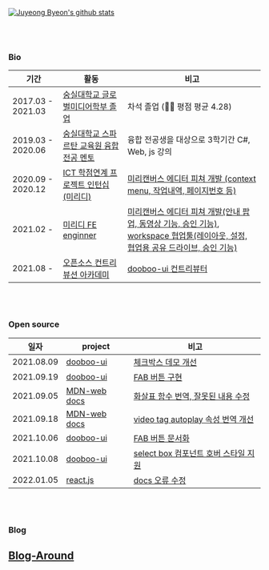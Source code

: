 [![Juyeong Byeon's github stats](https://github-readme-stats.vercel.app/api?username=wndudqus&count_private=true&show_icons=true&theme=buefy&hide=issues,contribs)](https://github.com/anuraghazra/github-readme-stats)

<br/>
<br/>

<div align="left">
<h3> Bio </h3>
</div>

<div align="left">
	<table>
    <thead>
      <tr>
       <th>기간</th><th>활동</th><th>비고</th>
      </tr>
    </thead>
    <tbody>
     <tr>
      <td>2017.03 - 2021.03</td>
      <td><a href="http://media.ssu.ac.kr/">숭실대학교 글로벌미디어학부 졸업</a></td>
      <td>차석 졸업 (👨‍🎓 평점 평균 4.28)</td>
    </tr>
    <tr>
      <td>2019.03 - 2020.06</td>
      <td><a href="http://spartan.ssu.ac.kr/">숭실대학교 스파르탄 교육원 융합전공 멘토</a></td>
      <td>융합 전공생을 대상으로 3학기간 C#, Web, js 강의</td>
    </tr>
    <tr>
      <td>2020.09 - 2020.12</td>
      <td><a href="https://internnet.hanium.or.kr/">ICT 학점연계 프로젝트 인턴십 (미리디)</a></td>
      <td><a href="https://www.miricanvas.com/design">미리캔버스 에디터 피쳐 개발 (context menu, 작업내역, 페이지번호 등)</a></td>
    </tr>
    <tr>
      <tr>
      <td>2021.02 - </td>
      <td><a href="https://www.jobkorea.co.kr/Recruit/Co_Read/Recruit/C/miridih">미리디 FE enginner</a></td>
      <td><a href="https://www.miricanvas.com/design">미리캔버스 에디터 피쳐 개발(안내 팝업, 동영상 기능, 승인 기능)</a>, <a href="https://www.miricanvas.com/workspace">workspace 협업툴(레이아웃, 설정, 협업용 공유 드라이브, 승인 기능) </a></td>
    </tr>
      <tr>
      <td>2021.08 - </td>
      <td><a href="https://contributionacademy.oopy.io/">오픈소스 컨트리뷰션 아카데미</a></td>
      <td><a href="https://github.com/dooboolab/dooboo-ui">dooboo-ui 컨트리뷰터</a></td>
    </tr>
   </tbody>
	</table>
</div>

<br/>
<br/>

<div align="left">
<h3> Open source </h3>
</div>

<div align="left">
	<table>
     <thead>
      <tr>
        <th>일자</th><th>project</th><th>비고</th>
      </tr>
     </thead>
   <tbody>
    <tr>
      <td>2021.08.09</td>
      <td><a href="https://github.com/dooboolab/dooboo-ui">dooboo-ui</a></td>
      <td><a href="https://github.com/dooboolab/dooboo-ui/pull/61">체크박스 데모 개선</a></td>
	  </tr>
    <tr>
      <td>2021.09.19</td>
      <td><a href="https://github.com/dooboolab/dooboo-ui">dooboo-ui</a></td>
      <td><a href="https://github.com/dooboolab/dooboo-ui/pull/67">FAB 버튼 구현</a></td>
	  </tr>
    <tr>
      <td>2021.09.05</td>
      <td><a href="https://github.com/mdn/translated-content/pull/2336">MDN-web docs</a></td>
      <td><a href="https://developer.mozilla.org/ko/docs/Web/JavaScript/Reference/Functions/Arrow_functions">화살표 함수 번역, 잘못된 내용 수정</a></td>
	  </tr>
    <tr>
      <td>2021.09.18</td>
      <td><a href="https://github.com/mdn/translated-content/pull/2454">MDN-web docs</a></td>
      <td><a href="https://developer.mozilla.org/ko/docs/Web/HTML/Element/Video">video tag autoplay 속성 번역 개선</a></td>
	  </tr>
     <tr>
	      <td>2021.10.06</td>
	      <td><a href="https://dooboo-ui.dooboolab.com/?path=/docs/components-fab--page">dooboo-ui</a></td>
	      <td><a href="https://github.com/dooboolab/dooboo-ui/pull/141">FAB 버튼 문서화</a></td>
	  </tr>
	   <tr>
	      <td>2021.10.08</td>
	      <td><a href="https://github.com/mdn/translated-content/pull/2454">dooboo-ui</a></td>
	      <td><a href="https://github.com/dooboolab/dooboo-ui/pull/144">select box 컴포넌트 호버 스타일 지원</a></td>
	  </tr>
	   <tr>
	      <td>2022.01.05</td>
	      <td><a href="https://github.com/reactjs/reactjs.org/pull/4209#issue-1094287376">react.js</a></td>
	      <td><a href="https://reactjs.org/docs/jsx-in-depth.html#spread-attributes">docs 오류 수정</a></td>
	  </tr>
    </tbody>
	</table>
</div>

<br/>
<br/>

<div align="left">
<h3> Blog </h3>

## [Blog-Around](https://wndudqus.github.io/Blog-Around/)
